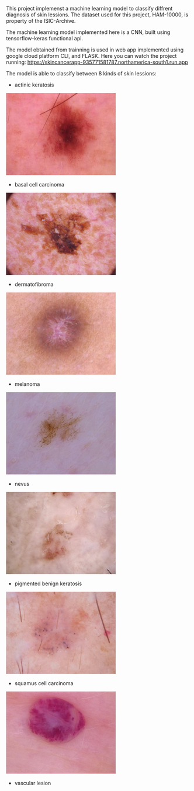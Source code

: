 This project implemenst a machine learning model to classify diffrent diagnosis of skin lessions.
The dataset used for this project, HAM-10000, is property of the ISIC-Archive.

The machine learning model implemented here is a CNN, built using tensorflow-keras functional api.

The model obtained from trainning is used in web app implemented using google cloud platform CLI, and FLASK.
Here you can watch the project running: https://skincancerapp-935771581787.northamerica-south1.run.app

The model is able to classify between 8 kinds of skin lessions:
- actinic keratosis
<img src="skin_cancer_app/static/images/ISIC_0024306.jpg" width="300"/>

- basal cell carcinoma
<img src="skin_cancer_app/static/images/ISIC_0024310.jpg" width="300"/>

- dermatofibroma
<img src="./skin_cancer_app/static/images/ISIC_0024318.jpg" width="300"/>

- melanoma
<img src="./skin_cancer_app/static/images/ISIC_0024324.jpg" width="300"/>

- nevus
<img src="./skin_cancer_app/static/images/ISIC_0024329.jpg" width="300"/>

- pigmented benign keratosis
<img src="./skin_cancer_app/static/images/ISIC_0024331.jpg" width="300"/>

- squamus cell carcinoma
<img src="./skin_cancer_app/static/images/ISIC_0024370.jpg" width="300"/>

- vascular lesion


